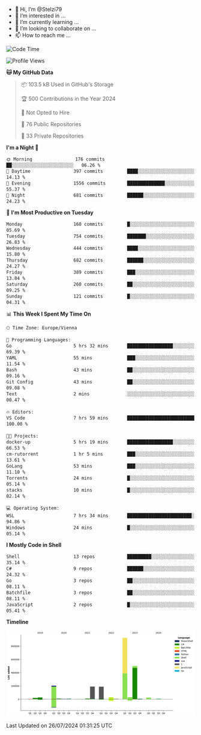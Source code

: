 - 👋 Hi, I’m @Stelzi79
- 👀 I’m interested in ...
- 🌱 I’m currently learning ...
- 💞️ I’m looking to collaborate on ...
- 📫 How to reach me ...

<!--START_SECTION:waka-->
![Code Time](http://img.shields.io/badge/Code%20Time-1%2C014%20hrs%202%20mins-blue)

![Profile Views](http://img.shields.io/badge/Profile%20Views-0-blue)

**🐱 My GitHub Data** 

> 📦 103.5 kB Used in GitHub's Storage 
 > 
> 🏆 500 Contributions in the Year 2024
 > 
> 🚫 Not Opted to Hire
 > 
> 📜 76 Public Repositories 
 > 
> 🔑 33 Private Repositories 
 > 
**I'm a Night 🦉** 

```text
🌞 Morning                176 commits         ██░░░░░░░░░░░░░░░░░░░░░░░   06.26 % 
🌆 Daytime                397 commits         ████░░░░░░░░░░░░░░░░░░░░░   14.13 % 
🌃 Evening                1556 commits        ██████████████░░░░░░░░░░░   55.37 % 
🌙 Night                  681 commits         ██████░░░░░░░░░░░░░░░░░░░   24.23 % 
```
📅 **I'm Most Productive on Tuesday** 

```text
Monday                   160 commits         █░░░░░░░░░░░░░░░░░░░░░░░░   05.69 % 
Tuesday                  754 commits         ███████░░░░░░░░░░░░░░░░░░   26.83 % 
Wednesday                444 commits         ████░░░░░░░░░░░░░░░░░░░░░   15.80 % 
Thursday                 682 commits         ██████░░░░░░░░░░░░░░░░░░░   24.27 % 
Friday                   389 commits         ███░░░░░░░░░░░░░░░░░░░░░░   13.84 % 
Saturday                 260 commits         ██░░░░░░░░░░░░░░░░░░░░░░░   09.25 % 
Sunday                   121 commits         █░░░░░░░░░░░░░░░░░░░░░░░░   04.31 % 
```


📊 **This Week I Spent My Time On** 

```text
🕑︎ Time Zone: Europe/Vienna

💬 Programming Languages: 
Go                       5 hrs 32 mins       █████████████████░░░░░░░░   69.39 % 
YAML                     55 mins             ███░░░░░░░░░░░░░░░░░░░░░░   11.54 % 
Bash                     43 mins             ██░░░░░░░░░░░░░░░░░░░░░░░   09.16 % 
Git Config               43 mins             ██░░░░░░░░░░░░░░░░░░░░░░░   09.08 % 
Text                     2 mins              ░░░░░░░░░░░░░░░░░░░░░░░░░   00.47 % 

🔥 Editors: 
VS Code                  7 hrs 59 mins       █████████████████████████   100.00 % 

🐱‍💻 Projects: 
docker-up                5 hrs 19 mins       █████████████████░░░░░░░░   66.53 % 
cm-rutorrent             1 hr 5 mins         ███░░░░░░░░░░░░░░░░░░░░░░   13.61 % 
GoLang                   53 mins             ███░░░░░░░░░░░░░░░░░░░░░░   11.10 % 
Torrents                 24 mins             █░░░░░░░░░░░░░░░░░░░░░░░░   05.14 % 
stacks                   10 mins             █░░░░░░░░░░░░░░░░░░░░░░░░   02.14 % 

💻 Operating System: 
WSL                      7 hrs 34 mins       ████████████████████████░   94.86 % 
Windows                  24 mins             █░░░░░░░░░░░░░░░░░░░░░░░░   05.14 % 
```

**I Mostly Code in Shell** 

```text
Shell                    13 repos            █████████░░░░░░░░░░░░░░░░   35.14 % 
C#                       9 repos             ██████░░░░░░░░░░░░░░░░░░░   24.32 % 
Go                       3 repos             ██░░░░░░░░░░░░░░░░░░░░░░░   08.11 % 
Batchfile                3 repos             ██░░░░░░░░░░░░░░░░░░░░░░░   08.11 % 
JavaScript               2 repos             █░░░░░░░░░░░░░░░░░░░░░░░░   05.41 % 
```



**Timeline**

![Lines of Code chart](https://raw.githubusercontent.com/Stelzi79/Stelzi79/main/assets/bar_graph.png)


 Last Updated on 26/07/2024 01:31:25 UTC
<!--END_SECTION:waka-->

<!---
Stelzi79/Stelzi79 is a ✨ special ✨ repository because its `README.md` (this file) appears on your GitHub profile.
You can click the Preview link to take a look at your changes.
--->
